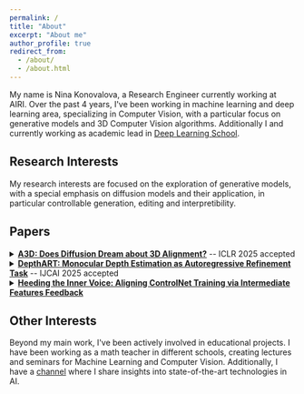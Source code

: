 ```yaml
---
permalink: /
title: "About"
excerpt: "About me"
author_profile: true
redirect_from: 
  - /about/
  - /about.html
---
```


My name is Nina Konovalova, a Research Engineer currently working at AIRI. Over the past 4 years, I've been working in machine learning and deep learning area, specializing in Computer Vision, with a particular focus on generative models and 3D Computer Vision algorithms. Additionally I and currently working as academic lead in [Deep Learning School](https://dls.samcs.ru/).

## Research Interests
My research interests are focused on the exploration of generative models, with a special emphasis on diffusion models and their application, in particular controllable generation, editing and interpretibility.

## Papers

<details>
  <summary><strong><a href="https://arxiv.org/abs/2406.15020"  target="_blank">A3D: Does Diffusion Dream about 3D Alignment?</a></strong> -- ICLR 2025 accepted</summary>
  <p>This work is focused on text-to-3D aligned objects generation. Given a set of text prompts, we aim to generate a collection of objects with semantically corresponding parts aligned across them. In order to achieve the alignment of the corresponding parts of the generated objects, we propose to embed these objects into a common latent space and optimize the continuous transitions between these objects. We enforce two kinds of properties of these transitions: smoothness of the transition and plausibility of the intermediate objects along the transition. We demonstrate that both of these properties are essential for good alignment. We provide several practical scenarios that benefit from alignment between the objects, including 3D editing and object hybridization, and experimentally demonstrate the effectiveness of our method.</p>
</details>

<details>
  <summary><strong><a href="https://arxiv.org/abs/2409.15010"  target="_blank">DepthART: Monocular Depth Estimation as Autoregressive Refinement Task</a></strong> -- IJCAI 2025 accepted</summary>
  <p> Following the visual autoregressive modeling paradigm, we introduce the first autoregressive depth estimation model based on the visual autoregressive transformer. Our primary contribution is DepthART – a novel training method formulated as Depth Autoregressive Refinement Task. Unlike the original VAR training procedure, which employs static targets,our method utilizes a dynamic target formulation that enables model self-refinement and incorporates multi-modal guidance during training. Specifically, we use model predictions as inputs instead of ground truth token maps during training, framing the objective as residual minimization. Our experiments demonstrate that the proposed training approach significantly outperforms visual autoregressive modeling via next-scale prediction in the depth estimation task. The Visual Autoregressive Transformer trained with our approach on Hypersim achieves superior results on a set of unseen benchmarks compared to other generative and discriminative baselines.</p>
</details>

<details>
  <summary><strong><a href="https://arxiv.org/abs/2507.02321"  target="_blank">Heeding the Inner Voice: Aligning ControlNet Training via Intermediate Features Feedback</a></strong></summary>
  <p>We suggest InnerControl-- a training strategy that enforces spatial consistency across all diffusion steps. Specifically, we train lightweight control prediction probes — small convolutional networks — to reconstruct input control signals (e.g., edges, depth) from intermediate UNet features at every denoising step. We prove the efficiency of such models to extract signals even from very noisy latents and utilize these models to generate pseudo ground truth controls during training. Suggested approach enables alignment loss that minimizes the difference between predicted and target condition throughout the whole diffusion process. Our experiments demonstrate that our method improves control alignment and fidelity of generation. By integrating this loss with established training techniques (e.g., ControlNet++), we achieve high performance across different condition methods such as edge and depth conditions.</p>
</details>




## Other Interests
Beyond my main work, I've been actively involved in educational projects. I have been working as a math teacher in different schools, creating lectures and seminars for Machine Learning and Computer Vision. Additionally, I have a [channel](t.me/reading_ai/) where I share insights into state-of-the-art technologies in AI. 
